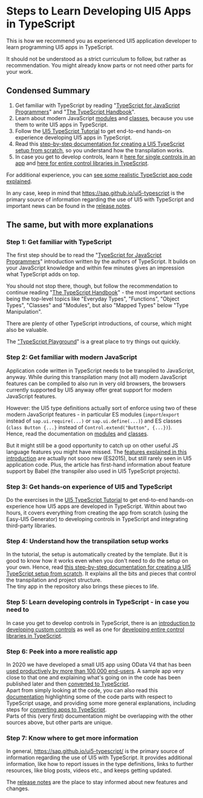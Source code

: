 # Steps to Learn Developing UI5 Apps in TypeScript

This is how we recommend you as experienced UI5 application developer to learn programming UI5 apps in TypeScript.

It should not be understood as a strict curriculum to follow, but rather as recommendation. You might already know parts or not need other parts for your work.

## Condensed Summary

1. Get familiar with TypeScript by reading "[TypeScript for JavaScript Programmers](https://www.typescriptlang.org/docs/handbook/typescript-in-5-minutes.html)" and "[The TypeScript Handbook](https://www.typescriptlang.org/docs/handbook/intro.html)".
2. Learn about modern JavaScript [modules](https://developer.mozilla.org/en-US/docs/Web/JavaScript/Guide/Modules) and [classes](https://developer.mozilla.org/en-US/docs/Web/JavaScript/Reference/Classes), because you use them to write UI5 apps in TypeScript.
3. Follow the [UI5 TypeScript Tutorial](https://github.com/SAP-samples/ui5-typescript-tutorial) to get end-to-end hands-on experience developing UI5 apps in TypeScript.
4. Read this [step-by-step documentation for creating a UI5 TypeScript setup from scratch](https://github.com/SAP-samples/ui5-typescript-helloworld/blob/main/step-by-step.md), so you understand how the transpilation works.
5. In case you get to develop controls, learn it [here for single controls in an app](https://github.com/SAP-samples/ui5-typescript-helloworld/tree/custom-controls) and [here for entire control libraries in TypeScript](https://github.com/SAP-samples/ui5-typescript-control-library).

For additional experience, you can [see some realistic TypeScript app code explained](https://github.com/SAP-samples/ui5-cap-event-app/blob/typescript/docs/typescript.md).

In any case, keep in mind that https://sap.github.io/ui5-typescript is the primary source of information regarding the use of UI5 with TypeScript and important news can be found in the [release notes](https://sap.github.io/ui5-typescript/releasenotes.html).



## The same, but with more explanations

### Step 1: Get familiar with TypeScript

The first step should be to read the "[TypeScript for JavaScript Programmers](https://www.typescriptlang.org/docs/handbook/typescript-in-5-minutes.html)" introduction written by the authors of TypeScript. It builds on your JavaScript knowledge and within few minutes gives an impression what TypeScript adds on top.

You should not stop there, though, but follow the recommendation to continue reading "[The TypeScript Handbook](https://www.typescriptlang.org/docs/handbook/intro.html)" - the most important sections being the top-level topics like "Everyday Types", "Functions", "Object Types", "Classes" and "Modules", but also "Mapped Types" below "Type Manipulation".

There are plenty of other TypeScript introductions, of course, which might also be valuable.

The ["TypeScript Playground](https://www.typescriptlang.org/play)" is a great place to try things out quickly.


### Step 2: Get familiar with modern JavaScript

Application code written in TypeScript needs to be transpiled to JavaScript, anyway. While during this transpilation many (not all) modern JavaScript features can be compiled to also run in very old browsers, the browsers currently supported by UI5 anyway offer great support for modern JavaScript features.

However: the UI5 type definitions actually sort of enforce using two of these modern JavaScript features - in particular ES modules (`import`/`export` instead of `sap.ui.require(...)` or `sap.ui.define(...)`) and ES classes (`class Button {...}` instead of `Control.extend("Button", {...})`).<br>
Hence, read the documentation on [modules](https://developer.mozilla.org/en-US/docs/Web/JavaScript/Guide/Modules) and [classes](https://developer.mozilla.org/en-US/docs/Web/JavaScript/Reference/Classes).

But it might still be a good opportunity to catch up on other useful JS language features you might have missed. The [features explained in this introduction](https://babeljs.io/docs/en/learn) are actually not sooo new (ES2015), but still rarely seen in UI5 application code. Plus, the article has first-hand information about feature support by Babel (the transpiler also used in UI5 TypeScript projects).


### Step 3: Get hands-on experience of UI5 and TypeScript 

Do the exercises in the [UI5 TypeScript Tutorial](https://github.com/SAP-samples/ui5-typescript-tutorial) to get end-to-end hands-on experience how UI5 apps are developed in TypeScript. Within about two hours, it covers everything from creating the app from scratch (using the Easy-UI5 Generator) to developing controls in TypeScript and integrating third-party libraries.


### Step 4: Understand how the transpilation setup works

In the tutorial, the setup is automatically created by the template. But it is good to know how it works even when you don't need to do the setup on your own. Hence, read [this step-by-step documentation for creating a UI5 TypeScript setup from scratch](https://github.com/SAP-samples/ui5-typescript-helloworld/blob/main/step-by-step.md). It explains all the bits and pieces that control the transpilation and project structure.<br>
The tiny app in the repository also brings these pieces to life.


### Step 5: Learn developing controls in TypeScript - in case you need to

In case you get to develop controls in TypeScript, there is an [introduction to developing custom controls](https://github.com/SAP-samples/ui5-typescript-helloworld/tree/custom-controls) as well as one for [developing entire control libraries in TypeScript](https://github.com/SAP-samples/ui5-typescript-control-library).


### Step 6: Peek into a more realistic app

In 2020 we have developed a small UI5 app using OData V4 that has been [used productively by more than 100,000 end-users](https://news.sap.com/2020/04/rueckholprogramm-de-emergency-repatriation-covid-19/). A sample app very close to that one and explaining what's going on in the code has been published later and then [converted to TypeScript](https://github.com/SAP-samples/ui5-cap-event-app/tree/typescript/packages/ui-form/src).<br>
Apart from simply looking at the code, you can also read this [documentation](https://github.com/SAP-samples/ui5-cap-event-app/blob/typescript/docs/typescript.md) highlighting some of the code parts with respect to TypeScript usage, and providing some more general explanations, including steps for [converting apps to TypeScript](https://github.com/SAP-samples/ui5-cap-event-app/blob/typescript/docs/typescript).<br>
Parts of this (very first) documentation might be overlapping with the other sources above, but other parts are unique.


### Step 7: Know where to get more information

In general, https://sap.github.io/ui5-typescript/ is the primary source of information regarding the use of UI5 with TypeScript. It provides additional information, like how to report issues in the type definitions, links to further resources, like blog posts, videos etc., and keeps getting updated.

The [release notes](https://sap.github.io/ui5-typescript/releasenotes.html) are the place to stay informed about new features and changes.

